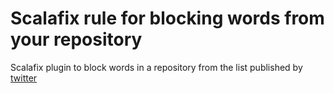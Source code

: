 # Scalafix rule for blocking words from your repository

Scalafix plugin to block words in a repository from the list published by [twitter](https://twitter.com/TwitterEng/status/1278733305190342656)


